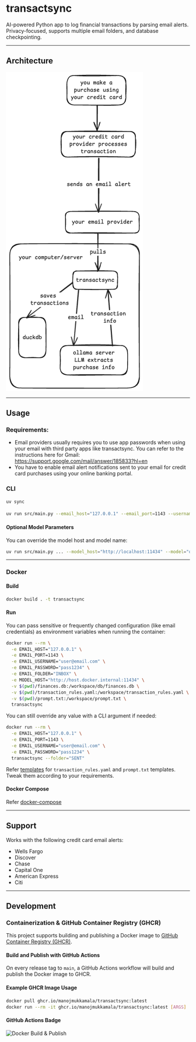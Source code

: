 # transactsync
AI-powered Python app to log financial transactions by parsing email alerts. 
Privacy-focused, supports multiple email folders, and database checkpointing.


---

## Architecture

![Architecture Diagram](./docs/architecture.png)


---

## Usage

### Requirements:

- Email providers usually requires you to use app passwords when using your email with third party apps like transactsync. You can refer to the instructions here for Gmail: https://support.google.com/mail/answer/185833?hl=en
- You have to enable email alert notifications sent to your email for credit card purchases using your online banking portal.

### CLI

```sh
uv sync

uv run src/main.py --email_host="127.0.0.1" --email_port=1143 --username="user@email.com" --password="pass1234" --folder="INBOX" --transaction_rules="./transaction_rules.yaml" --db_file="./finances.db" --prompt_file="./prompt.txt"
```

#### Optional Model Parameters


You can override the model host and model name:

```sh
uv run src/main.py ... --model_host="http://localhost:11434" --model="qwen3:8b"
```

---

### Docker

#### Build

```sh
docker build . -t transactsync
```

#### Run

You can pass sensitive or frequently changed configuration (like email credentials) as environment variables when running the container:

```sh
docker run --rm \
  -e EMAIL_HOST="127.0.0.1" \
  -e EMAIL_PORT=1143 \
  -e EMAIL_USERNAME="user@email.com" \
  -e EMAIL_PASSWORD="pass1234" \
  -e EMAIL_FOLDER="INBOX" \
  -e MODEL_HOST="http://host.docker.internal:11434" \
  -v $(pwd)/finances.db:/workspace/db/finances.db \
  -v $(pwd)/transaction_rules.yaml:/workspace/transaction_rules.yaml \
  -v $(pwd)/prompt.txt:/workspace/prompt.txt \
  transactsync
```

You can still override any value with a CLI argument if needed:

```sh
docker run --rm \
  -e EMAIL_HOST="127.0.0.1" \
  -e EMAIL_PORT=1143 \
  -e EMAIL_USERNAME="user@email.com" \
  -e EMAIL_PASSWORD="pass1234" \
  transactsync --folder="SENT"
```

Refer [templates](./templates/) for `transaction_rules.yaml` and `prompt.txt` templates. Tweak them according to your requirements.

#### Docker Compose

Refer [docker-compose](./docker-compose.yml)



---

## Support

Works with the following credit card email alerts:

- Wells Fargo
- Discover
- Chase
- Capital One
- American Express
- Citi

---

## Development

### Containerization & GitHub Container Registry (GHCR)

This project supports building and publishing a Docker image to [GitHub Container Registry (GHCR)](https://ghcr.io).

#### Build and Publish with GitHub Actions

On every release tag to `main`, a GitHub Actions workflow will build and publish the Docker image to GHCR.

#### Example GHCR Image Usage

```sh
docker pull ghcr.io/manojmukkamala/transactsync:latest
docker run --rm -it ghcr.io/manojmukkamala/transactsync:latest [ARGS]
```

#### GitHub Actions Badge

![Docker Build & Publish](https://github.com/manojmukkamala/transactsync/actions/workflows/ghcr-docker-publish.yml/badge.svg)
```